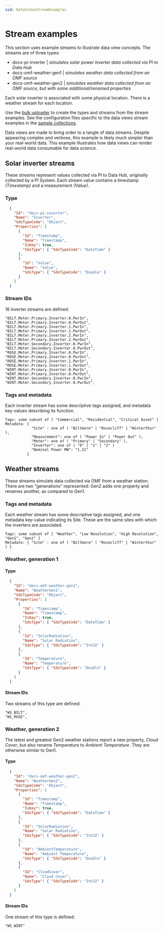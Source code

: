 ```yaml
---
uid: DataViewsStreamExamples
---
```


# Stream examples

This section uses example streams to illustrate data view concepts. The streams are of three types:
- docs-pi-inverter | _simulates solar power inverter data collected via PI to Data Hub_
- docs-omf-weather-gen1 | _simulates weather data collected from an OMF source_
- docs-omf-weather-gen2 | _simulates weather data collected from an OMF source, but with some additional/renamed properties_

Each solar inverter is associated with some physical location. There is a weather stream for each location. 

Use the [bulk uploader](https://github.com/osisoft/sample-ocs-bulk_upload-dotnet) to create the types and streams from the stream examples. See the configuration files specific to the data views stream examples in the [sample collections](https://github.com/osisoft/sample-ocs-bulk_upload-dotnet/tree/master/SampleCollections/DataViewQuickStart).

Data views are made to bring order to a tangle of data streams. Despite appearing complex and verbose, this example is likely much simpler than your real-world data. This example illustrates how data views can render real-world data consumable for data science.

## Solar inverter streams
These streams represent values collected via PI to Data Hub, originally collected by a PI System. Each stream value contains a timestamp _(Timestamp)_ and a measurement _(Value)_.

### Type
```json
  {
    "Id": "docs-pi-inverter",
    "Name": "Inverter",
    "SdsTypeCode": "Object",
    "Properties": [
      {
        "Id": "Timestamp",
        "Name": "Timestamp",
        "IsKey": true,
        "SdsType": { "SdsTypeCode": "DateTime" }
      },
      {
        "Id": "Value",
        "Name": "Value",
        "SdsType": { "SdsTypeCode": "Double" }
      }
    ]
  }
```
### Stream IDs
16 inverter streams are defined:
```text
"BILT.Meter.Primary.Inverter.0.PwrIn",
"BILT.Meter.Primary.Inverter.0.PwrOut",
"BILT.Meter.Primary.Inverter.1.PwrIn",
"BILT.Meter.Primary.Inverter.1.PwrOut",
"BILT.Meter.Primary.Inverter.2.PwrIn",
"BILT.Meter.Primary.Inverter.2.PwrOut",
"BILT.Meter.Secondary.Inverter.0.PwrIn",
"BILT.Meter.Secondary.Inverter.0.PwrOut",
"ROSE.Meter.Primary.Inverter.0.PwrIn",
"ROSE.Meter.Primary.Inverter.0.PwrOut",
"ROSE.Meter.Primary.Inverter.1.PwrIn",
"ROSE.Meter.Primary.Inverter.1.PwrOut",
"WINT.Meter.Primary.Inverter.0.PwrIn",
"WINT.Meter.Primary.Inverter.0.PwrOut",
"WINT.Meter.Secondary.Inverter.0.PwrIn",
"WINT.Meter.Secondary.Inverter.0.PwrOut",
```
### Tags and metadata
Each inverter stream has some descriptive tags assigned, and metadata key-values describing its function.
```text
Tags: some subset of [ "Commercial", "Residential", "Critical Asset" ]
Metadata: { 
            "Site" : one of ( "Biltmore" | "Rosecliff" | "Winterthur" ),
            "Measurement": one of ( "Power In" | "Power Out" ),
            "Meter": one of ( "Primary" | "Secondary" ),
            "Inverter": one of ( "0" | "1" | "2" )
            "Nominal Power MW": "1.21"
          }
```
## Weather streams
These streams simulate data collected via OMF from a weather station. There are two "generations" represented: Gen2 adds one property and renames another, as compared to Gen1.

### Tags and metadata
Each weather stream has some descriptive tags assigned, and one metadata key-value indicating its Site. These are the same sites with which the inverters are associated.
```text
Tags: some subset of [ "Weather", "Low Resolution", "High Resolution", "Gen1", "Gen2" ]
Metadata: { "Site" : one of ( "Biltmore" | "Rosecliff" | "Winterthur" ) }
```

### Weather, generation 1
#### Type
```json
  {
    "Id": "docs-omf-weather-gen1",
    "Name": "WeatherGen1",
    "SdsTypeCode": "Object",
    "Properties": [
      {
        "Id": "Timestamp",
        "Name": "Timestamp",
        "IsKey": true,
        "SdsType": { "SdsTypeCode": "DateTime" }
      },
      {
        "Id": "SolarRadiation",
        "Name": "Solar Radiation",
        "SdsType": { "SdsTypeCode": "Int32" }
      },
      {
        "Id": "Temperature",
        "Name": "Temperature",
        "SdsType": { "SdsTypeCode": "Double" }
      }
    ]
  }
```
#### Stream IDs
Two streams of this type are defined:
```text
"WS_BILT",
"WS_ROSE",
```

### Weather, generation 2
The latest and greatest Gen2 weather stations report a new property, _Cloud Cover_, but also rename _Temperature_ to _Ambient Temperature_. They are otherwise similar to Gen1.

#### Type
```json
  {
    "Id": "docs-omf-weather-gen2",
    "Name": "WeatherGen2",
    "SdsTypeCode": "Object",
    "Properties": [
      {
        "Id": "Timestamp",
        "Name": "Timestamp",
        "IsKey": true,
        "SdsType": { "SdsTypeCode": "DateTime" }
      },
      {
        "Id": "SolarRadiation",
        "Name": "Solar Radiation",
        "SdsType": { "SdsTypeCode": "Int32" }
      },
      {
        "Id": "AmbientTemperature",
        "Name": "Ambient Temperature",
        "SdsType": { "SdsTypeCode": "Double" }
      },
      {
        "Id": "CloudCover",
        "Name": "Cloud Cover",
        "SdsType": { "SdsTypeCode": "Int32" }
      }
    ]
  }
```

#### Stream IDs
One stream of this type is defined:
```text
"WS_WINT"
```

